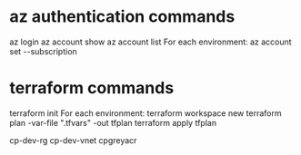 # az authentication commands
az login
az account show
az account list
For each environment:
    az account set --subscription <id>

# terraform commands
terraform init
For each environment:
    terraform workspace new <env>
    terraform plan -var-file "<env>.tfvars" -out tfplan
    terraform apply tfplan













cp-dev-rg
cp-dev-vnet
cpgreyacr